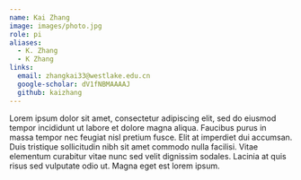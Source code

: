 ```yaml
---
name: Kai Zhang
image: images/photo.jpg
role: pi
aliases:
  - K. Zhang
  - K Zhang
links:
  email: zhangkai33@westlake.edu.cn
  google-scholar: dV1fNBMAAAAJ
  github: kaizhang
---
```


Lorem ipsum dolor sit amet, consectetur adipiscing elit, sed do eiusmod tempor incididunt ut labore et dolore magna aliqua.
Faucibus purus in massa tempor nec feugiat nisl pretium fusce.
Elit at imperdiet dui accumsan.
Duis tristique sollicitudin nibh sit amet commodo nulla facilisi.
Vitae elementum curabitur vitae nunc sed velit dignissim sodales.
Lacinia at quis risus sed vulputate odio ut.
Magna eget est lorem ipsum.
